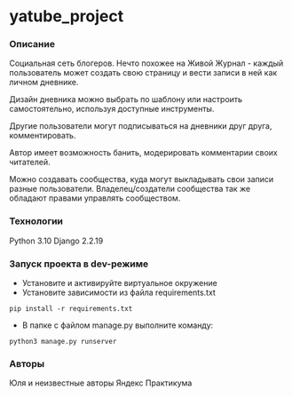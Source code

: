 # yatube_project

### Описание
Социальная сеть блогеров.
Нечто похожее на Живой Журнал - каждый пользователь может создать свою страницу и вести записи в ней как личном дневнике.

Дизайн дневника можно выбрать по шаблону или настроить самостоятельно, используя доступные инструменты.

Другие пользователи могут подписываться на дневники друг друга, комментировать.

Автор имеет возможность банить, модерировать комментарии своих читателей.

Можно создавать сообщества, куда могут выкладывать свои записи разные пользователи.
Владелец/создатели сообщества так же обладают правами управлять сообществом.
### Технологии
Python 3.10
Django 2.2.19
### Запуск проекта в dev-режиме
- Установите и активируйте виртуальное окружение
- Установите зависимости из файла requirements.txt
```
pip install -r requirements.txt
``` 
- В папке с файлом manage.py выполните команду:
```
python3 manage.py runserver
```
### Авторы
Юля и неизвестные авторы Яндекс Практикума 